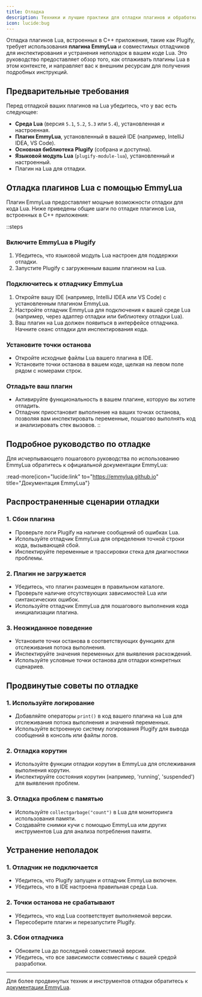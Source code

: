 ```yaml
---
title: Отладка
description: Техники и лучшие практики для отладки плагинов и обработки ошибок в процессе разработки вашего языкового модуля.
icon: lucide:bug
---
```


Отладка плагинов Lua, встроенных в C++ приложения, такие как Plugify, требует использования **плагина EmmyLua** и совместимых отладчиков для инспектирования и устранения неполадок в вашем коде Lua. Это руководство предоставляет обзор того, как отлаживать плагины Lua в этом контексте, и направляет вас к внешним ресурсам для получения подробных инструкций.

## **Предварительные требования**

Перед отладкой ваших плагинов на Lua убедитесь, что у вас есть следующее:

- **Среда Lua** (версия `5.1`, `5.2`, `5.3` или `5.4`), установленная и настроенная.
- **Плагин EmmyLua**, установленный в вашей IDE (например, IntelliJ IDEA, VS Code).
- **Основная библиотека Plugify** (собрана и доступна).
- **Языковой модуль Lua** (`plugify-module-lua`), установленный и настроенный.
- Плагин на Lua для отладки.

## **Отладка плагинов Lua с помощью EmmyLua**

Плагин EmmyLua предоставляет мощные возможности отладки для кода Lua. Ниже приведены общие шаги по отладке плагинов Lua, встроенных в C++ приложения:

::steps
### **Включите EmmyLua в Plugify**
1. Убедитесь, что языковой модуль Lua настроен для поддержки отладки.
2. Запустите Plugify с загруженным вашим плагином на Lua.

### **Подключитесь к отладчику EmmyLua**
1. Откройте вашу IDE (например, IntelliJ IDEA или VS Code) с установленным плагином EmmyLua.
2. Настройте отладчик EmmyLua для подключения к вашей среде Lua (например, через адаптер отладки или библиотеку отладки Lua).
3. Ваш плагин на Lua должен появиться в интерфейсе отладчика. Начните сеанс отладки для инспектирования кода.

### **Установите точки останова**
- Откройте исходные файлы Lua вашего плагина в IDE.
- Установите точки останова в вашем коде, щелкая на левом поле рядом с номерами строк.

### **Отладьте ваш плагин**
- Активируйте функциональность в вашем плагине, которую вы хотите отладить.
- Отладчик приостановит выполнение на ваших точках останова, позволяя вам инспектировать переменные, пошагово выполнять код и анализировать стек вызовов.
::

## **Подробное руководство по отладке**

Для исчерпывающего пошагового руководства по использованию EmmyLua обратитесь к официальной документации EmmyLua:

:read-more{icon="lucide:link" to="https://emmylua.github.io" title="Документация EmmyLua"}

## **Распространенные сценарии отладки**

### **1. Сбои плагина**
- Проверьте логи Plugify на наличие сообщений об ошибках Lua.
- Используйте отладчик EmmyLua для определения точной строки кода, вызывающей сбой.
- Инспектируйте переменные и трассировки стека для диагностики проблемы.

### **2. Плагин не загружается**
- Убедитесь, что плагин размещен в правильном каталоге.
- Проверьте наличие отсутствующих зависимостей Lua или синтаксических ошибок.
- Используйте отладчик EmmyLua для пошагового выполнения кода инициализации плагина.

### **3. Неожиданное поведение**
- Установите точки останова в соответствующих функциях для отслеживания потока выполнения.
- Инспектируйте значения переменных для выявления расхождений.
- Используйте условные точки останова для отладки конкретных сценариев.

## **Продвинутые советы по отладке**

### **1. Используйте логирование**
- Добавляйте операторы `print()` в код вашего плагина на Lua для отслеживания потока выполнения и значений переменных.
- Используйте встроенную систему логирования Plugify для вывода сообщений в консоль или файлы логов.

### **2. Отладка корутин**
- Используйте функции отладки корутин в EmmyLua для отслеживания выполнения корутин.
- Инспектируйте состояния корутин (например, 'running', 'suspended') для выявления проблем.

### **3. Отладка проблем с памятью**
- Используйте `collectgarbage("count")` в Lua для мониторинга использования памяти.
- Создавайте снимки кучи с помощью EmmyLua или других инструментов Lua для анализа потребления памяти.

## **Устранение неполадок**

### **1. Отладчик не подключается**
- Убедитесь, что Plugify запущен и отладчик EmmyLua включен.
- Убедитесь, что в IDE настроена правильная среда Lua.

### **2. Точки останова не срабатывают**
- Убедитесь, что код Lua соответствует выполняемой версии.
- Пересоберите плагин и перезапустите Plugify.

### **3. Сбои отладчика**
- Обновите Lua до последней совместимой версии.
- Убедитесь, что все зависимости совместимы с вашей средой разработки.

---

Для более продвинутых техник и инструментов отладки обратитесь к [документации EmmyLua](https://emmylua.github.io/).

